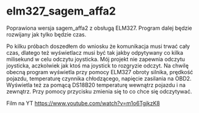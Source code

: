 # elm327_sagem_affa2

Poprawiona wersja sagem_affa2 z obsługą ELM327. Program dalej będzie rozwijany jak tylko będzie czas.

Po kilku próbach doszedłem do wniosku że komunikacja musi trwać cały czas,
dlatego też wyświetlacz musi być tak jakby odpytywany co kilka milisekund w celu odczytu joysticka.
Mój projekt nie zapewnia odczytu joysticka, aczkolwiek jak ktoś ma joystick to rozgryzie odczyt.
Na chwilę obecną program wyświetla przy pomocy ELM327 obroty silnika, prędkość pojazdu, temperaturę czynnika chłodzącego,
napięcie zasilania na OBD2.
Wyświetla też za pomącą DS18B20 temperaturę wewnątrz pojazdu i na zewnątrz.
Przy pomocy przycisku zmienia się to co chce się odczytywać.

Film na YT
https://www.youtube.com/watch?v=m1o6TgjkzK8
